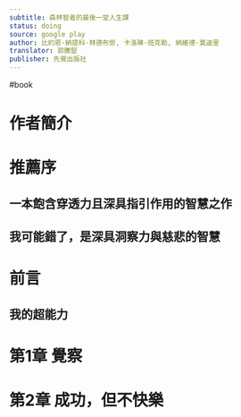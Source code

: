 ```yaml
---
subtitle: 森林智者的最後一堂人生課
status: doing
source: google play
author: 比約恩·納提科·林德布勞, 卡洛琳·班克勒, 納維德·莫迪里
translator: 郭騰堅
publisher: 先覺出版社
---
```

#book 

# 作者簡介

# 推薦序

## 一本飽含穿透力且深具指引作用的智慧之作

## 我可能錯了，是深具洞察力與慈悲的智慧

# 前言

## 我的超能力

# 第1章 覺察

# 第2章 成功，但不快樂

